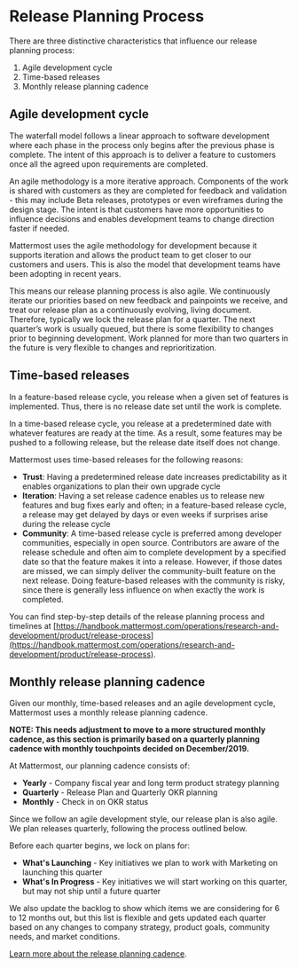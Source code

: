 # Release Planning Process

There are three distinctive characteristics that influence our release planning process:

1. Agile development cycle
2. Time-based releases
3. Monthly release planning cadence

## Agile development cycle

The waterfall model follows a linear approach to software development where each phase in the process only begins after the previous phase is complete. The intent of this approach is to deliver a feature to customers once all the agreed upon requirements are completed.

An agile methodology is a more iterative approach. Components of the work is shared with customers as they are completed for feedback and validation - this may include Beta releases, prototypes or even wireframes during the design stage. The intent is that customers have more opportunities to influence decisions and enables development teams to change direction faster if needed.

Mattermost uses the agile methodology for development because it supports iteration and allows the product team to get closer to our customers and users. This is also the model that development teams have been adopting in recent years.

This means our release planning process is also agile. We continuously iterate our priorities based on new feedback and painpoints we receive, and treat our release plan as a continuously evolving, living document. Therefore, typically we lock the release plan for a quarter. The next quarter’s work is usually queued, but there is some flexibility to changes prior to beginning development. Work planned for more than two quarters in the future is very flexible to changes and reprioritization.

## Time-based releases

In a feature-based release cycle, you release when a given set of features is implemented. Thus, there is no release date set until the work is complete.

In a time-based release cycle, you release at a predetermined date with whatever features are ready at the time. As a result, some features may be pushed to a following release, but the release date itself does not change.

Mattermost uses time-based releases for the following reasons:

* **Trust**: Having a predetermined release date increases predictability as it enables organizations to plan their own upgrade cycle 
* **Iteration**: Having a set release cadence enables us to release new features and bug fixes early and often; in a feature-based release cycle, a release may get delayed by days or even weeks if surprises arise during the release cycle
* **Community**: A time-based release cycle is preferred among developer communities, especially in open source. Contributors are aware of the release schedule and often aim to complete development by a specified date so that the feature makes it into a release. However, if those dates are missed, we can simply deliver the community-built feature on the next release. Doing feature-based releases with the community is risky, since there is generally less influence on when exactly the work is completed.

You can find step-by-step details of the release planning process and timelines at [https://handbook.mattermost.com/operations/research-and-development/product/release-process](https://handbook.mattermost.com/operations/research-and-development/product/release-process).

## Monthly release planning cadence

Given our monthly, time-based releases and an agile development cycle, Mattermost uses a monthly release planning cadence.

**NOTE: This needs adjustment to move to a more structured monthly cadence, as this section is primarily based on a quarterly planning cadence with monthly touchpoints decided on December/2019.**

At Mattermost, our planning cadence consists of:

* **Yearly** - Company fiscal year and long term product strategy planning
* **Quarterly** - Release Plan and Quarterly OKR planning
* **Monthly** - Check in on OKR status

Since we follow an agile development style, our release plan is also agile. We plan releases quarterly, following the process outlined below.

Before each quarter begins, we lock on plans for:

* **What's Launching** - Key initiatives we plan to work with Marketing on launching this quarter
* **What's In Progress** - Key initiatives we will start working on this quarter, but may not ship until a future quarter

We also update the backlog to show which items we are considering for 6 to 12 months out, but this list is flexible and gets updated each quarter based on any changes to company strategy, product goals, community needs, and market conditions.

[Learn more about the release planning cadence](https://github.com/mattermost/mattermost-handbook/tree/34d609205982133d905d7430a941051d934604e1/operations/research-and-development/product/product-planning/release-planning-cadence/README.md).

